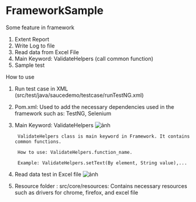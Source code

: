 # FrameworkSample
Some feature in framework
1. Extent Report
2. Write Log to file
3. Read data from Excel File
4. Main Keyword: ValidateHelpers (call common function)
5. Sample test

How to use

1. Run test case in XML (src/test/java/saucedemo/testcase/runTestNG.xml)
2. Pom.xml:
        Used to add the necessary dependencies used in the framework such as: TestNG, Selenium
3. Main Keyword: ValidateHelpers
![ảnh](https://user-images.githubusercontent.com/73646046/210928191-9daa40a4-fd3b-4466-bdfa-0803e20f5bf5.png)


        ValidateHelpers class is main keyword in Framework. It contains common functions.
    
        How to use: ValidateHelpers.function_name.
    
        Example: ValidateHelpers.setText(By element, String value),...

4. Read data test in Excel file
![ảnh](https://user-images.githubusercontent.com/73646046/210927218-c796dd17-7e64-49a2-9a58-9b0f4f3c03b2.png)

5. Resource folder : src/core/resources:
        Contains necessary resources such as drivers for chrome, firefox, and excel file
